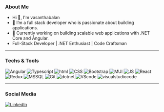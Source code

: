 
### About Me
- Hi 👋, I'm vasanthabalan
- 👀 I’m a full stack developer who is passionate about building applications.
- 🔭 Currently working on building scalable web applications with .NET Core and Angular.
- Full-Stack Developer | .NET Enthusiast | Code Craftsman

-----------------------------------------------------------------------------------------------------------------------------------------------------

###  Techs & Tools
![Angular](https://img.shields.io/badge/Angular-0F0F11.svg?style=for-the-badge&logo=Angular&logoColor=white)
![Typescript](https://img.shields.io/badge/TypeScript-007ACC?style=for-the-badge&logo=typescript&logoColor=white)
![html](https://img.shields.io/badge/HTML5-E34F26.svg?style=for-the-badge&logo=HTML5&logoColor=white)
![CSS](https://img.shields.io/badge/CSS3-1572B6.svg?style=for-the-badge&logo=CSS3&logoColor=white)
![Bootstrap](https://img.shields.io/badge/Bootstrap-7952B3.svg?style=for-the-badge&logo=Bootstrap&logoColor=white)
![MUI](https://img.shields.io/badge/MUI-007FFF.svg?style=for-the-badge&logo=MUI&logoColor=white)
![JS](https://img.shields.io/badge/JavaScript-F7DF1E.svg?style=for-the-badge&logo=JavaScript&logoColor=black)
![React](https://img.shields.io/badge/React-61DAFB.svg?style=for-the-badge&logo=React&logoColor=black)
![Redux](https://img.shields.io/badge/Redux-764ABC.svg?style=for-the-badge&logo=Redux&logoColor=white)
![MSSQL](https://img.shields.io/badge/Microsoft%20SQL%20Server-CC2927.svg?style=for-the-badge&logo=Microsoft-SQL-Server&logoColor=white)
![Git](https://img.shields.io/badge/Git-F05032.svg?style=for-the-badge&logo=Git&logoColor=white)
![dotnet](https://img.shields.io/badge/.NET-512BD4.svg?style=for-the-badge&logo=dotnet&logoColor=white)
![VScode](https://img.shields.io/badge/VSCode-0078D4?style=for-the-badge&logo=visual%20studio%20code&logoColor=white)
![visualstudiocode](https://img.shields.io/badge/Visual_Studio-5C2D91?style=for-the-badge&logo=visual%20studio&logoColor=white)

-----------------------------------------------------------------------------------------------------------------------------------------------------

### Social Media
[![LinkedIn](https://img.shields.io/badge/LinkedIn-0077B5?style=for-the-badge&logo=linkedin&logoColor=white)](https://www.linkedin.com/in/vasanthabalan-m)
